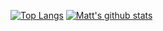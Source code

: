 [![Top Langs](https://github-readme-stats.vercel.app/api/top-langs/?username=mattdimegs&hide=html,css&layout=compact&langs_count=8&theme=radical)](https://github.com/anuraghazra/github-readme-stats)
[![Matt's github stats](https://github-readme-stats.vercel.app/api?username=mattdimegs&count_private=true&show_icons=true&theme=radical&hide_rank=false)](https://github.com/anuraghazra/github-readme-stats) 




<!--Github stats-->

<!--
**mattdimegs/mattdimegs** is a ✨ _special_ ✨ repository because its `README.md` (this file) appears on your GitHub profile.

Here are some ideas to get you started:

- 🔭 I’m currently working on ...
- 🌱 I’m currently learning ...
- 👯 I’m looking to collaborate on ...
- 🤔 I’m looking for help with ...
- 💬 Ask me about ...
- 📫 How to reach me: ...
- 😄 Pronouns: ...
- ⚡ Fun fact: ...
-->
